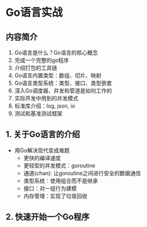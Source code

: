 # Go语言实战

## 内容简介

1. Go语言是什么？Go语言的核心概念
2. 完成一个完整的go程序
3. 介绍打包的工具链
4. Go语言内置类型：数组、切片、映射
5. Go语言类型系统：类型、接口、类型嵌套
6. 深入Go调度器、并发和管道是如何工作的
7. 实际开发中用到的并发模式
8. 标准库介绍：log, json, io
9. 测试和基准测试框架

## 1. 关于Go语言的介绍

- 用Go解决现代变成难题
  - 更快的编译速度
  - 更轻型的并发模式：goroutine
  - 通道(chan): 让goroutine之间进行安全的数据通信
  - 类型系统：使用组合而不是继承
  - 接口：对一组行为建模
  - 内存管理：实现了垃圾回收

## 2. 快速开始一个Go程序



